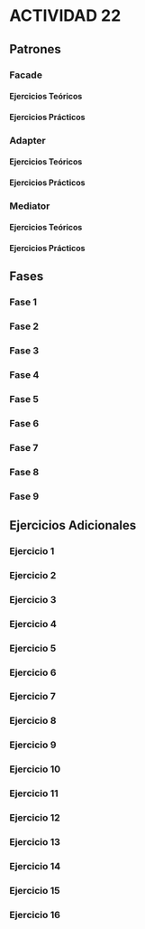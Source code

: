 # ACTIVIDAD 22

## Patrones

### Facade

#### Ejercicios Teóricos



#### Ejercicios Prácticos



### Adapter

#### Ejercicios Teóricos



#### Ejercicios Prácticos



### Mediator

#### Ejercicios Teóricos



#### Ejercicios Prácticos



## Fases

### Fase 1



### Fase 2



### Fase 3



### Fase 4



### Fase 5



### Fase 6



### Fase 7



### Fase 8



### Fase 9



## Ejercicios Adicionales

### Ejercicio 1



### Ejercicio 2



### Ejercicio 3



### Ejercicio 4



### Ejercicio 5



### Ejercicio 6



### Ejercicio 7



### Ejercicio 8



### Ejercicio 9



### Ejercicio 10



### Ejercicio 11



### Ejercicio 12



### Ejercicio 13



### Ejercicio 14



### Ejercicio 15



### Ejercicio 16


